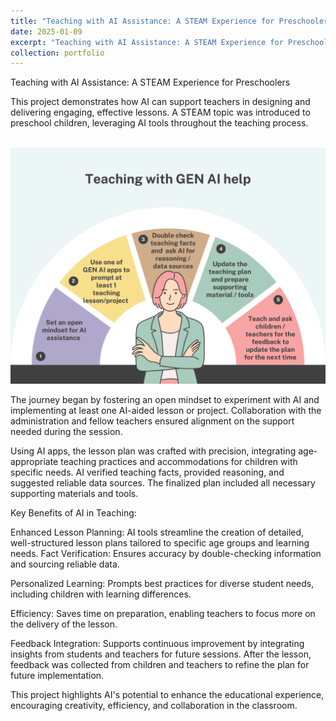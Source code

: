 ```yaml
---
title: "Teaching with AI Assistance: A STEAM Experience for Preschoolers"
date: 2025-01-09
excerpt: "Teaching with AI Assistance: A STEAM Experience for Preschoolers <br/> <br/> <img src='/images/Teaching with GEN AI help.png'>"
collection: portfolio
---
```


Teaching with AI Assistance: A STEAM Experience for Preschoolers

This project demonstrates how AI can support teachers in designing and delivering engaging, effective lessons. A STEAM topic was introduced to preschool children, leveraging AI tools throughout the teaching process.

<br/><img src='/images/Teaching with GEN AI help.png'><br/>

The journey began by fostering an open mindset to experiment with AI and implementing at least one AI-aided lesson or project. Collaboration with the administration and fellow teachers ensured alignment on the support needed during the session.

Using AI apps, the lesson plan was crafted with precision, integrating age-appropriate teaching practices and accommodations for children with specific needs. AI verified teaching facts, provided reasoning, and suggested reliable data sources. The finalized plan included all necessary supporting materials and tools.

Key Benefits of AI in Teaching:

Enhanced Lesson Planning: AI tools streamline the creation of detailed, well-structured lesson plans tailored to specific age groups and learning needs.
Fact Verification: Ensures accuracy by double-checking information and sourcing reliable data.

Personalized Learning: Prompts best practices for diverse student needs, including children with learning differences.

Efficiency: Saves time on preparation, enabling teachers to focus more on the delivery of the lesson.

Feedback Integration: Supports continuous improvement by integrating insights from students and teachers for future sessions.
After the lesson, feedback was collected from children and teachers to refine the plan for future implementation. 

This project highlights AI's potential to enhance the educational experience, encouraging creativity, efficiency, and collaboration in the classroom.
